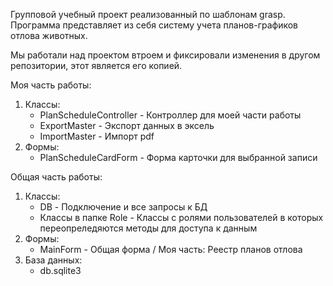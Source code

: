 Групповой учебный проект реализованный по шаблонам grasp. Программа представляет из себя систему учета планов-графиков отлова животных.

Мы работали над проектом втроем и фиксировали изменения в другом репозитории, этот является его копией.

Моя часть работы:
  1. Классы:
     * PlanScheduleController  - Контроллер для моей части работы
     * ExportMaster            - Экспорт данных в эксель
     * ImportMaster            - Импорт pdf
  3. Формы:
     * PlanScheduleCardForm    - Форма карточки для выбранной записи
       
Общая часть работы:
  1. Классы:
     * DB                       - Подключение и все запросы к БД
     * Классы в папке Role      - Классы с ролями пользователей в которых переопреледяются методы для доступа к данным
  3. Формы:
     * MainForm                - Общая форма / Моя часть: Реестр планов отлова
  5. База данных:
     * db.sqlite3
    
    
